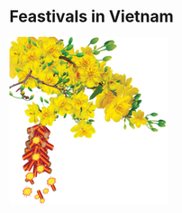 # Feastivals in Vietnam
![hoamai](https://github.com/Tvkqd/html-me-something/blob/master/hoamai.png)
